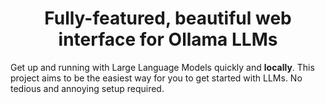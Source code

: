 

<h1 align="center">
  Fully-featured, beautiful web interface for Ollama LLMs
</h1>

Get up and running with Large Language Models quickly and **locally**.
This project aims to be the easiest way for you to get started with LLMs. No tedious and annoying setup required.

 

